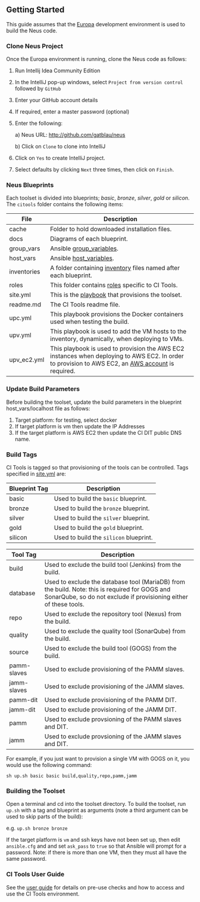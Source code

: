 ## Getting Started

This guide assumes that the [Europa](http://github.com/gatblau/europa) development environment is used to build the Neus code.

### Clone Neus Project

Once the Europa environment is running, clone the Neus code as follows:

1. Run Intellij Idea Community Edition

2. In the IntelliJ pop-up windows, select `Project from version control` followed by `GitHub`

3. Enter your GitHub account details

4. If required, enter a master password (optional)

5. Enter the following:

    a) Neus URL: http://github.com/gatblau/neus

    b) Click on `Clone` to clone into IntelliJ

6. Click on `Yes` to create IntelliJ project.

7. Select defaults by clicking `Next` three times, then click on `Finish`.

### Neus Blueprints

Each toolset is divided into blueprints; *basic*, *bronze*, *silver*, *gold* or *silicon*.  The `citools` folder contains the following items:

| File | Description |
|--------|--------|
| cache | Folder to hold downloaded installation files. |
| docs | Diagrams of each blueprint. |
| group_vars | Ansible [group_variables](http://docs.ansible.com/ansible/playbooks_best_practices.html#group-and-host-variables). |
| host_vars | Ansible [host_variables](http://docs.ansible.com/ansible/playbooks_best_practices.html#group-and-host-variables). |
| inventories | A folder containing [inventory](http://docs.ansible.com/ansible/intro_inventory.html) files named after each blueprint. |
| roles | This folder contains [roles](http://docs.ansible.com/ansible/playbooks_roles.html) specific to CI Tools. |
| site.yml | This is the [playbook](http://docs.ansible.com/ansible/playbooks.html) that provisions the toolset.   |
| readme.md | The CI Tools readme file. |
| upc.yml | This playbook provisions the Docker containers used when testing the build. |
| upv.yml | This playbook is used to add the VM hosts to the inventory, dynamically, when deploying to VMs. |
| upv_ec2.yml | This playbook is used to provision the AWS EC2 instances when deploying to AWS EC2.  In order to provision to AWS EC2, an [AWS account](aws-ec2.md) is required. |

### Update Build Parameters

Before building the toolset, update the build parameters in the blueprint host_vars/localhost file as follows:

1. Target platform: for testing, select docker
2. If target platform is vm then update the IP Addresses
3. If the target platform is AWS EC2 then update the CI DIT public DNS name.

### Build Tags

CI Tools is tagged so that provisioning of the tools can be controlled.  Tags specified in [site.yml](site.yml) are:

| Blueprint Tag | Description |
| ----------|----------|
| basic | Used to build the `basic` blueprint. |
| bronze | Used to build the `bronze` blueprint. |
| silver | Used to build the `silver` blueprint. |
| gold | Used to build the `gold` blueprint. |
| silicon | Used to build the `silicon` blueprint. |

| Tool Tag | Description |
| ----------|----------|
| build | Used to exclude the build tool (Jenkins) from the build. |
| database | Used to exclude the database tool (MariaDB) from the build.  Note: this is required for GOGS and SonarQube, so do not exclude if provisioning either of these tools. |
| repo | Used to exclude the repository tool (Nexus) from the build. |
| quality | Used to exclude the quality tool (SonarQube) from the build. |
| source | Used to exclude the build tool (GOGS) from the build. |
| pamm-slaves | Used to exclude provisioning of the PAMM slaves. |
| jamm-slaves | Used to exclude provisioning of the JAMM slaves. |
| pamm-dit | Used to exclude provisioning of the PAMM DIT. |
| jamm-dit | Used to exclude provisioning of the JAMM DIT. |
| pamm | Used to exclude provsioning of the PAMM slaves and DIT. |
| jamm | Used to exclude provsioning of the JAMM slaves and DIT. |

For example, if you just want to provision a single VM with GOGS on it, you would use the following command:

`sh up.sh basic basic build,quality,repo,pamm,jamm`

### Building the Toolset

Open a terminal and cd into the toolset directory.  To build the toolset, run `up.sh` with a tag and blueprint as arguments (note a third argument can be used to skip parts of the build):

e.g. `up.sh bronze bronze`

If the target platform is `vm` and ssh keys have not been set up, then edit `ansible.cfg` and and set `ask_pass` to `true` so that Ansible will prompt for a password.  Note: if there is more than one VM, then they must all have the same password.

### CI Tools User Guide

See the [user guide](user_guide.md) for details on pre-use checks and how to access and use the CI Tools environment.
